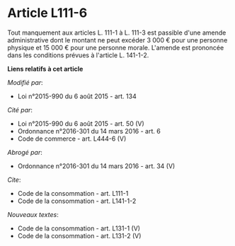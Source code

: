 # Article L111-6

Tout manquement aux articles L. 111-1 à L. 111-3 est passible d'une amende administrative dont le montant ne peut excéder 3
000 € pour une personne physique et 15 000 € pour une personne morale. L'amende est prononcée dans les conditions prévues à
l'article L. 141-1-2.

**Liens relatifs à cet article**

_Modifié par_:

  - Loi n°2015-990 du 6 août 2015 - art. 134

_Cité par_:

  - Loi n°2015-990 du 6 août 2015 - art. 50 (V)
  - Ordonnance n°2016-301 du 14 mars 2016 - art. 6
  - Code de commerce - art. L444-6 (V)

_Abrogé par_:

  - Ordonnance n°2016-301 du 14 mars 2016 - art. 34 (V)

_Cite_:

  - Code de la consommation - art. L111-1
  - Code de la consommation - art. L141-1-2

_Nouveaux textes_:

  - Code de la consommation - art. L131-1 (V)
  - Code de la consommation - art. L131-2 (V)
